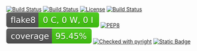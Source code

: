 [![Build Status](https://img.shields.io/badge/Python-3776AB)](https://www.python.org/)
[![Build Status](https://img.shields.io/badge/Linux-FCC624)](https://www.linux.org/)
[![License](https://img.shields.io/github/license/svd-ncsu/hw1.svg)](https://github.com/svd-ncsu/hw2/blob/main/LICENSE.md)
[![Build Status](https://github.com/svd-ncsu/hw2/actions/workflows/main.yml/badge.svg)](https://github.com/sapatel11/personal/actions/workflows/pytest.yml)
[![Flake8 Status](./reports/flake8/flake8-badge.svg)](https://github.com/sapatel11/personal/actions/workflows/flake8.yml)
[![PEP8](https://img.shields.io/badge/code%20style-pep8-orange.svg)](https://github.com/sapatel11/personal/actions/workflows/autopep8.yml)
[![Coverage Status](./coverage-badge.svg)](https://github.com/sapatel11/personal/actions/workflows/coverage.yml)
[![Checked with pyright](https://microsoft.github.io/pyright/img/pyright_badge.svg)](https://github.com/sapatel11/personal/actions/workflows/pyright.yml)
[![Static Badge](https://img.shields.io/badge/radon-checked-lightgreen?label=radon)](https://github.com/sapatel11/personal/actions/workflows/radon.yml)
